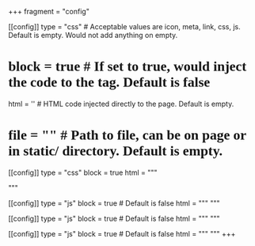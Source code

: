 +++
fragment = "config"

[[config]]
  type = "css" # Acceptable values are icon, meta, link, css, js. Default is empty. Would not add anything on empty.
  # block = true # If set to true, would inject the code to the <head> tag. Default is false
  html = '<link rel="preconnect" href="https://fonts.gstatic.com"><link href="https://fonts.googleapis.com/css2?family=DM+Serif+Text&family=Open+Sans+Condensed:wght@300&family=Playfair+Display&display=swap" rel="stylesheet">' # HTML code injected directly to the page. Default is empty.
  # file = "" # Path to file, can be on page or in static/ directory. Default is empty.

[[config]]
  type = "css"
  block = true
  html = """
  <style>
    html {
        scroll-behavior: smooth;
    }
    h1, h2, .h1, .h2 {
        font-family: 'DM Serif Text';
    }    
    h3, h4, h5, h6, .h3, .h4, .h5, .h6 {
        font-family: 'Playfair Display';
    }
    .title {
        padding-bottom: 1.25rem;
    }
    .content-body p, .card-body .text-body, .card-body .text-body p {
        font-family: 'Playfair Display';
    }
    .blockquote p {
        margin-left: 2rem;
        font-family: 'Open Sans Condensed';
    }
    #footer li {
        font-family: 'Open Sans Condensed';
        list-style: none;
    }
    #footer ul {
        padding-inline-start: 0rem;
    }
    .nav-item {
        font-family: 'Open Sans Condensed';
        font-size: 1.25rem;
    }
    .badge {
        font-family: 'Open Sans Condensed';
    }
    .gist .markdown-body code, section .bg-light pre {
      color: #373737;
    }
    .content-body ol, .content-body ul {
        font-family: 'Open Sans Condensed';
        font-size: 1.25rem;
    }
    .content-body table {
        border-style: ridge;
        margin-top: 1rem;
        margin-bottom: 1rem;
        border-collapse: separate;
        border-spacing: .3rem;
    }
    .content-body thead tr th[style*="text-align:left"] {
        padding-right: 1rem;
    }
    .content-body thead tr th[style*="text-align:right"] {
        padding-left: 1rem;
    }
    .content-body details {
        margin-top: 1rem;
        margin-bottom: 1rem;
    }
    .small-sans p {
        margin-left: .8rem;
        font-family: 'Open Sans Condensed';
    }
    .footnotes ol li p {
        font-size: .875rem;
        font-family: 'Open Sans Condensed';
    }
    .modal .modal-background {
        background-color: #333;
        text-align: center;
    }
    .modal-dialog.md {
        width: 700px;
    }
    .modal-dialog {
        max-width: 700px;
    
  </style>
  """

[[config]]
  type = "js"
  block = true # Default is false
  html = """
    <!-- The core Firebase JS SDK is always required and must be listed first -->
    <script src="https://www.gstatic.com/firebasejs/8.1.1/firebase-app.js"></script>
    <script src="https://www.gstatic.com/firebasejs/8.1.1/firebase-analytics.js"></script>
    <script src="https://www.gstatic.com/firebasejs/8.1.1/firebase-database.js"></script>
  """

[[config]]
  type = "js"
  block = true # Default is false
  html = """
    <script>
        // Your web app's Firebase configuration
        // For Firebase JS SDK v7.20.0 and later, measurementId is optional
        var firebaseConfig = {
            apiKey: "AIzaSyDM0TICdsfwD0Mj3j__oULR5EQg__hFTl0",
            authDomain: "craftycoder-e95a2.firebaseapp.com",
            databaseURL: "https://craftycoder-e95a2.firebaseio.com",
            projectId: "craftycoder-e95a2",
            storageBucket: "craftycoder-e95a2.appspot.com",
            messagingSenderId: "605879826235",
            appId: "1:605879826235:web:59773e7c77b01c6b6b691e",
            measurementId: "G-JS38X3LLBK"
        };
        // Initialize Firebase
        firebase.initializeApp(firebaseConfig);
        firebase.analytics();
    </script>
  """

[[config]]
  type = "js"
  block = true # Default is false
  html = """
      <script>
        const addCard = (cardHolder, content) => {
            var div1 = document.createElement('div');
            div1.classList = "col-lg-6 col-12 mb-2 d-flex";
            var div2 = document.createElement('article');
            div2.classList = "card w-100";
            var div3 = document.createElement('div');
            div3.classList = "card-body";
            var div4 = document.createElement('div');
            div4.classList = "col-12 pl-0 mt-2 text-body";
            div1.appendChild(div2);
            div2.appendChild(div3);
            div3.appendChild(div4);
            div4.innerHTML = content;
            cardHolder.appendChild(div1);
        }
        var getJSON = function(url, callback) {
            var xhr = new XMLHttpRequest();
            xhr.open('GET', url, true);
            xhr.responseType = 'json';
            xhr.onload = function() {
            var status = xhr.status;
            if (status === 200) {
                callback(null, xhr.response);
            } else {
                callback(status, xhr.response);
            }
            };
            xhr.send();
        };
    </script>
  """ 
+++